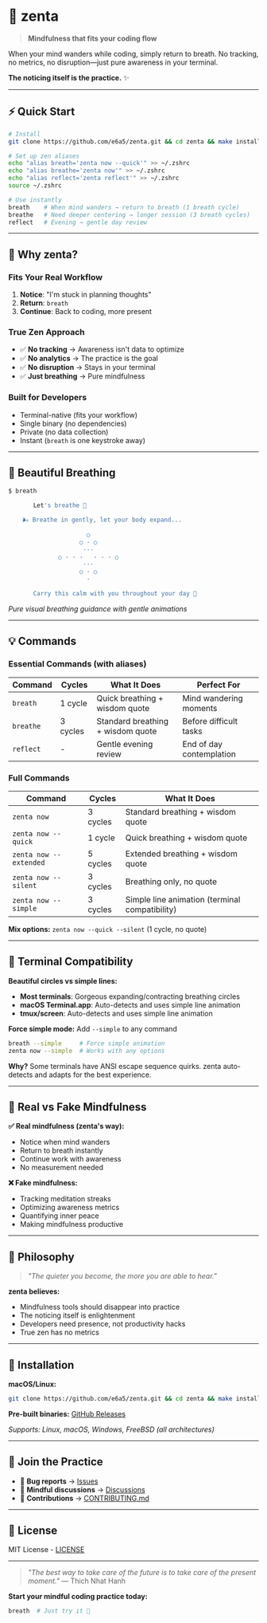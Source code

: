 # 🧘 zenta

> **Mindfulness that fits your coding flow**

When your mind wanders while coding, simply return to breath. No tracking, no metrics, no disruption—just pure awareness in your terminal.

**The noticing itself is the practice.** ✨

---

## ⚡ Quick Start

```bash
# Install
git clone https://github.com/e6a5/zenta.git && cd zenta && make install-system

# Set up zen aliases
echo "alias breath='zenta now --quick'" >> ~/.zshrc
echo "alias breathe='zenta now'" >> ~/.zshrc
echo "alias reflect='zenta reflect'" >> ~/.zshrc
source ~/.zshrc

# Use instantly
breath    # When mind wanders → return to breath (1 breath cycle)
breathe   # Need deeper centering → longer session (3 breath cycles)  
reflect   # Evening → gentle day review
```

---

## 🌸 Why zenta?

### **Fits Your Real Workflow**
1. **Notice**: "I'm stuck in planning thoughts"
2. **Return**: `breath` 
3. **Continue**: Back to coding, more present

### **True Zen Approach**
- ✅ **No tracking** → Awareness isn't data to optimize
- ✅ **No analytics** → The practice is the goal
- ✅ **No disruption** → Stays in your terminal
- ✅ **Just breathing** → Pure mindfulness

### **Built for Developers**
- Terminal-native (fits your workflow)
- Single binary (no dependencies)
- Private (no data collection)
- Instant (`breath` is one keystroke away)

---

## 🌊 Beautiful Breathing

```bash
$ breath

       Let's breathe 🌸

    🌬️ Breathe in gently, let your body expand...
                                                
                      ○                         
                    ○ · ○                       
                     ···                        
              ○ · · ·   · · · ○                
                     ···                        
                    ○ · ○                       
                      ·                         

       Carry this calm with you throughout your day 🙏
```

*Pure visual breathing guidance with gentle animations*

---

## 💡 Commands

### **Essential Commands (with aliases)**
| Command | Cycles | What It Does | Perfect For |
|---------|--------|--------------|-------------|
| `breath` | 1 cycle | Quick breathing + wisdom quote | Mind wandering moments |
| `breathe` | 3 cycles | Standard breathing + wisdom quote | Before difficult tasks |
| `reflect` | - | Gentle evening review | End of day contemplation |

### **Full Commands**
| Command | Cycles | What It Does |
|---------|--------|--------------|
| `zenta now` | 3 cycles | Standard breathing + wisdom quote |
| `zenta now --quick` | 1 cycle | Quick breathing + wisdom quote |
| `zenta now --extended` | 5 cycles | Extended breathing + wisdom quote |
| `zenta now --silent` | 3 cycles | Breathing only, no quote |
| `zenta now --simple` | 3 cycles | Simple line animation (terminal compatibility) |

**Mix options:** `zenta now --quick --silent` (1 cycle, no quote)

---

## 🔧 Terminal Compatibility

**Beautiful circles vs simple lines:**
- **Most terminals**: Gorgeous expanding/contracting breathing circles
- **macOS Terminal.app**: Auto-detects and uses simple line animation  
- **tmux/screen**: Auto-detects and uses simple line animation

**Force simple mode:** Add `--simple` to any command
```bash
breath --simple     # Force simple animation
zenta now --simple  # Works with any options
```

**Why?** Some terminals have ANSI escape sequence quirks. zenta auto-detects and adapts for the best experience.

---

## 🎯 Real vs Fake Mindfulness

**✅ Real mindfulness (zenta's way):**
- Notice when mind wanders
- Return to breath instantly  
- Continue work with awareness
- No measurement needed

**❌ Fake mindfulness:**
- Tracking meditation streaks
- Optimizing awareness metrics
- Quantifying inner peace
- Making mindfulness productive

---

## 🌿 Philosophy

> *"The quieter you become, the more you are able to hear."*

**zenta believes:**
- Mindfulness tools should disappear into practice
- The noticing itself is enlightenment
- Developers need presence, not productivity hacks
- True zen has no metrics

---

## 🚀 Installation

**macOS/Linux:**
```bash
git clone https://github.com/e6a5/zenta.git && cd zenta && make install-system
```

**Pre-built binaries:** [GitHub Releases](https://github.com/e6a5/zenta/releases)

*Supports: Linux, macOS, Windows, FreeBSD (all architectures)*

---

## 🧘 Join the Practice

- 🐛 **Bug reports** → [Issues](https://github.com/e6a5/zenta/issues)
- 💭 **Mindful discussions** → [Discussions](https://github.com/e6a5/zenta/discussions)  
- 🔧 **Contributions** → [CONTRIBUTING.md](CONTRIBUTING.md)

---

## 📄 License

MIT License - [LICENSE](LICENSE)

---

> *"The best way to take care of the future is to take care of the present moment."* — Thich Nhat Hanh

**Start your mindful coding practice today:**

```bash
breath  # Just try it 🙏
```
